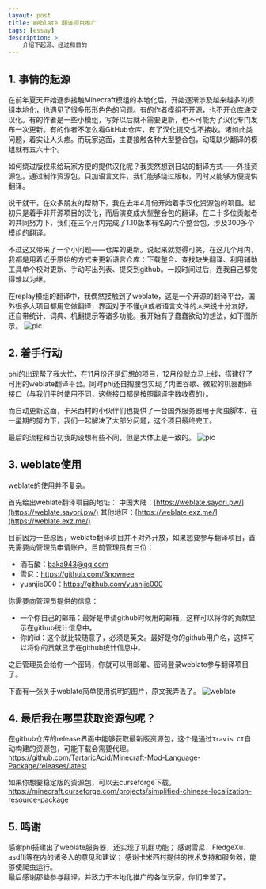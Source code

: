 ```yaml
---
layout: post
title: Weblate 翻译项目推广
tags: [essay]
description: >
    介绍下起源、经过和目的
---
```


## 1. 事情的起源
在前年夏天开始逐步接触Minecraft模组的本地化后，开始逐渐涉及越来越多的模组本地化，也遇见了很多形形色色的问题。有的作者模组不开源，也不开仓库递交汉化。有的作者是一些小模组，写好以后就不需要更新，也不可能为了汉化专门发布一次更新。有的作者不怎么看GitHub仓库，有了汉化提交也不接收。诸如此类问题，着实让人头疼。而玩家这面，主要接触各种大型整合包，动辄缺少翻译的模组就有五六十个。

如何绕过版权来给玩家方便的提供汉化呢？我突然想到日站的翻译方式——外挂资源包。通过制作资源包，只加语言文件，我们能够绕过版权，同时又能够方便提供翻译。

说干就干，在众多朋友的帮助下，我在去年4月份开始着手汉化资源包的项目。起初只是着手非开源项目的汉化，而后演变成大型整合包的翻译。在二十多位贡献者的共同努力下，我们在三个月内完成了1.10版本有名的六个整合包，涉及300多个模组的翻译。

不过这又带来了一个小问题——仓库的更新。说起来就觉得可笑，在这几个月内，我都是用着近乎原始的方式来更新语言仓库：下载整合、查找缺失翻译、利用辅助工具单个校对更新、手动写出列表、提交到github。一段时间过后，连我自己都觉得难以为继。

在replay模组的翻译中，我偶然接触到了weblate，这是一个开源的翻译平台，国外很多大项目都用它做翻译，界面对于不懂git或者语言文件的人来说十分友好，还自带统计、词典、机翻提示等诸多功能。我开始有了蠢蠢欲动的想法，如下图所示。
![pic](http://i0.hdslb.com/bfs/vc/29dfe0447e0a0f54751ff9212da74564e6d634ba.png)

## 2. 着手行动
phi的出现帮了我大忙，在11月份还是幻想的项目，12月份就立马上线，搭建好了可用的weblate翻译平台。同时phi还自掏腰包实现了内置谷歌、微软的机器翻译接口（与我们平时使用不同，这些接口都是按照翻译字数收费的）。

而自动更新这面，卡米西村的小伙伴们也提供了一台国外服务器用于爬虫脚本，在一星期的努力下，我们一起解决了大部分问题，这个项目最终完工。

最后的流程和当初我的设想有些不同，但是大体上是一致的。
![pic](https://cdn.discordapp.com/attachments/316493876103872512/395936158586109952/Minecraft.png)

## 3. weblate使用
weblate的使用并不复杂。

首先给出weblate翻译项目的地址：
中国大陆：[https://weblate.sayori.pw/](https://weblate.sayori.pw/)
其他地区：[https://weblate.exz.me/](https://weblate.exz.me/)

目前因为一些原因，weblate翻译项目并不对外开放，如果想要参与翻译项目，首先需要向管理员申请账户。目前管理员有三位：
- 酒石酸：baka943@qq.com
- 雪尼：https://github.com/Snownee
- yuanjie000：https://github.com/yuanjie000

你需要向管理员提供的信息：
- 一个你自己的邮箱：最好是申请github时候用的邮箱，这样可以将你的贡献显示在github统计信息中。
- 你的id：这个就比较随意了，必须是英文。最好是你的github用户名，这样可以将你的贡献显示在github统计信息中。

之后管理员会给你一个密码，你就可以用邮箱、密码登录weblate参与翻译项目了。

下面有一张关于weblate简单使用说明的图片，原文我弄丢了。
![weblate](https://public.lightpic.info/image/7688_5A39301D0.jpg)

## 4. 最后我在哪里获取资源包呢？
在github仓库的release界面中能够获取最新版资源包，这个是通过`Travis CI`自动构建的资源包，可能下载会需要代理。
https://github.com/TartaricAcid/Minecraft-Mod-Language-Package/releases/latest

如果你想要稳定版的资源包，可以去curseforge下载。
https://minecraft.curseforge.com/projects/simplified-chinese-localization-resource-package

## 5. 鸣谢
感谢phi搭建出了weblate服务器，还实现了机翻功能；
感谢雪尼、FledgeXu、asdflj等在内的诸多人的意见和建议；
感谢卡米西村提供的技术支持和服务器，能够使爬虫运行。   
最后感谢那些参与翻译，并致力于本地化推广的各位玩家，你们辛苦了。
